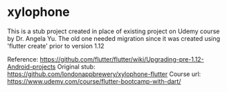 # xylophone

This is a stub project created in place of existing project on Udemy course by Dr. Angela Yu.
The old one needed migration since it was created using 'flutter create' prior to version 1.12

Reference: https://github.com/flutter/flutter/wiki/Upgrading-pre-1.12-Android-projects
Original stub: https://github.com/londonappbrewery/xylophone-flutter 
Course url: https://www.udemy.com/course/flutter-bootcamp-with-dart/
